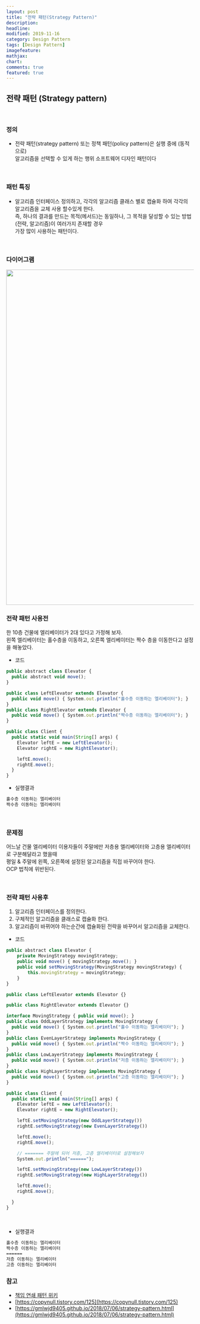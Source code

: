 ```yaml
---
layout: post
title: "전략 패턴(Strategy Pattern)"
description:
headline:
modified: 2019-11-16
category: Design Pattern
tags: [Design Pattern]
imagefeature:
mathjax:
chart:
comments: true
featured: true
---
```

## 전략 패턴 (Strategy pattern)

<br>

### 정의
- 전략 패턴(strategy pattern) 또는 정책 패턴(policy pattern)은 실행 중에  (동적으로)<br>
알고리즘을 선택할 수 있게 하는 행위 소프트웨어 디자인 패턴이다

<br>

### 패턴 특징
- 알고리즘 인터페이스 정의하고, 각각의 알고리즘 클래스 별로 캡슐화 하여 각각의 알고리즘을 교체 사용 할수있게 한다.<br>
즉, 하나의 결과를 만드는 목적(메서드)는 동일하나, 그 목적을 달성할 수 있는 방법(전략, 알고리즘)이 여러가지 존재할 경우<br>
가장 많이 사용하는 패턴이다.

<br>

### 다이어그램

<img src="{{ site.url }}/images/designPattern/strategyPattern/diagram.jpg" width="900">

<br>

### 전략 패턴 사용전
한 10층 건물에 엘리베이터가 2대 있다고 가정해 보자.<br>
왼쪽 엘리베이터는 홀수층을 이동하고, 오른쪽 엘리베이터는 짝수 층을 이동한다고 설정을 해놓았다.

- 코드 

```javascript
public abstract class Elevator {
  public abstract void move();
}

public class LeftElevator extends Elevator {
  public void move() { System.out.println("홀수층 이동하는 엘리베이터"); }
}
public class RightElevator extends Elevator {
  public void move() { System.out.println("짝수층 이동하는 엘리베이터"); }
}

public class Client {
  public static void main(String[] args) {
    Elevator leftE = new LeftElevator();
    Elevator rightE = new RightElevator();

    leftE.move();
    rightE.move();
  }
}

```

- 실행결과 
```html
홀수층 이동하는 엘리베이터
짝수층 이동하는 엘리베이터
```

<br>

### 문제점
어느날 건물 엘리베이터 이용자들이 주말에만 저층용 엘리베이터와 고층용 엘리베이터로 구분해달라고 했을때<br>
평일 & 주말에 왼쪽, 오른쪽에 설정된 알고리즘을 직접 바꾸어야 한다.<br>
OCP 법칙에 위반된다.

<br>

### 전략 패턴 사용후

1. 알고리즘 인터페이스를 정의한다.
2. 구체적인 알고리즘을 클래스로 캡슐화 한다.
3. 알고리즘이 바뀌어야 하는순간에 캡슐화된 전략을 바꾸어서 알고리즘을 교체한다.

- 코드

```javascript
public abstract class Elevator {
    private MovingStrategy movingStrategy;
    public void move() { movingStrategy.move(); }
    public void setMovingStrategy(MovingStrategy movingStrategy) {
        this.movingStrategy = movingStrategy; 
    }
}

public class LeftElevator extends Elevator {}

public class RightElevator extends Elevator {}

interface MovingStrategy { public void move(); }
public class OddLayerStrategy implements MovingStrategy {
  public void move() { System.out.println("홀수 이동하는 엘리베이터"); }
}
public class EvenLayerStrategy implements MovingStrategy {
  public void move() { System.out.println("짝수 이동하는 엘리베이터"); }
}
public class LowLayerStrategy implements MovingStrategy {
  public void move() { System.out.println("저층 이동하는 엘리베이터"); }
}
public class HighLayerStrategy implements MovingStrategy {
  public void move() { System.out.println("고층 이동하는 엘리베이터"); }
}

public class Client {
  public static void main(String[] args) {
    Elevator leftE = new LeftElevator();
    Elevator rightE = new RightElevator();

    leftE.setMovingStrategy(new OddLayerStrategy())
    rightE.setMovingStrategy(new EvenLayerStrategy())

    leftE.move();
    rightE.move();

    // ======= 주말에 되어 저층, 고층 엘리베이터로 설정해보자 
    System.out.println("======");

    leftE.setMovingStrategy(new LowLayerStrategy())
    rightE.setMovingStrategy(new HighLayerStrategy())

    leftE.move();
    rightE.move();

  }
}
```

<br>

- 실행결과

```html
홀수층 이동하는 엘리베이터
짝수층 이동하는 엘리베이터
======
저층 이동하는 엘리베이터
고층 이동하는 엘리베이터
```

### 참고

- [책임 연쇄 패턴 위키](https://ko.wikipedia.org/wiki/%EC%B1%85%EC%9E%84_%EC%97%B0%EC%87%84_%ED%8C%A8%ED%84%B4)
- [https://copynull.tistory.com/125](https://copynull.tistory.com/125)
- [https://gmlwjd9405.github.io/2018/07/06/strategy-pattern.html](https://gmlwjd9405.github.io/2018/07/06/strategy-pattern.html)